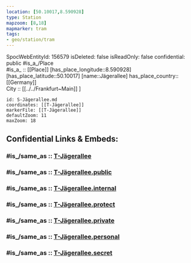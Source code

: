 ```yaml
---
location: [50.10017,8.590928] 
type: Station 
mapzoom: [8,18] 
mapmarker: tram 
tags:
- geo/station/tram
---
```

SpocWebEntityId: 156579
isDeleted: false
isReadOnly: false
confidential: public
#is_a_/Place  
#is_a_ :: [[Place]] 
[has_place_longitude::8.590928] 
[has_place_latitude::50.10017] 
[name::Jägerallee] 
has_place_country:: [[Germany]]  
City :: [[../../Frankfurt~Main]] ] 


```leaflet
id: S-Jägerallee.md
coordinates: [[T-Jägerallee]] 
markerFile: [[T-Jägerallee]] 
defaultZoom: 11 
maxZoom: 18
```


## Confidential Links & Embeds: 

### #is_/same_as :: [T-Jägerallee](/_Standards/Earth/Continent/Europe/Europe~Central/Germany/Germany~West/Hessen/counties~Hessen/Frankfurt~Main/Stations-FFM~T/T-Jägerallee.md) 

### #is_/same_as :: [T-Jägerallee.public](/_public/Earth/Continent/Europe/Europe~Central/Germany/Germany~West/Hessen/counties~Hessen/Frankfurt~Main/Stations-FFM~T/T-Jägerallee.public.md) 

### #is_/same_as :: [T-Jägerallee.internal](/_internal/Earth/Continent/Europe/Europe~Central/Germany/Germany~West/Hessen/counties~Hessen/Frankfurt~Main/Stations-FFM~T/T-Jägerallee.internal.md) 

### #is_/same_as :: [T-Jägerallee.protect](/_protect/Earth/Continent/Europe/Europe~Central/Germany/Germany~West/Hessen/counties~Hessen/Frankfurt~Main/Stations-FFM~T/T-Jägerallee.protect.md) 

### #is_/same_as :: [T-Jägerallee.private](/_private/Earth/Continent/Europe/Europe~Central/Germany/Germany~West/Hessen/counties~Hessen/Frankfurt~Main/Stations-FFM~T/T-Jägerallee.private.md) 

### #is_/same_as :: [T-Jägerallee.personal](/_personal/Earth/Continent/Europe/Europe~Central/Germany/Germany~West/Hessen/counties~Hessen/Frankfurt~Main/Stations-FFM~T/T-Jägerallee.personal.md) 

### #is_/same_as :: [T-Jägerallee.secret](/_secret/Earth/Continent/Europe/Europe~Central/Germany/Germany~West/Hessen/counties~Hessen/Frankfurt~Main/Stations-FFM~T/T-Jägerallee.secret.md)

